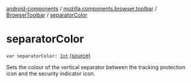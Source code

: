 [android-components](../../index.md) / [mozilla.components.browser.toolbar](../index.md) / [BrowserToolbar](index.md) / [separatorColor](./separator-color.md)

# separatorColor

`var separatorColor: `[`Int`](https://kotlinlang.org/api/latest/jvm/stdlib/kotlin/-int/index.html) [(source)](https://github.com/mozilla-mobile/android-components/blob/master/components/browser/toolbar/src/main/java/mozilla/components/browser/toolbar/BrowserToolbar.kt#L282)

Sets the colour of the vertical separator between the tracking protection icon and the
security indicator icon.

